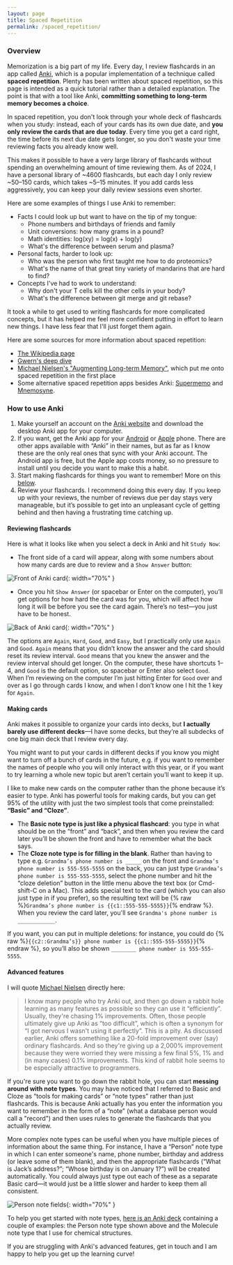 ```yaml
---
layout: page
title: Spaced Repetition
permalink: /spaced_repetition/
---
```

### Overview
Memorization is a big part of my life. Every day, I review flashcards in an app called [Anki](https://apps.ankiweb.net), which is a popular implementation of a technique called **spaced repetition**. Plenty has been written about spaced repetition, so this page is intended as a quick tutorial rather than a detailed explanation. The point is that with a tool like Anki, **committing something to long-term memory becomes a choice**.

In spaced repetition, you don't look through your whole deck of flashcards when you study: instead, each of your cards has its own due date, and **you only review the cards that are due today**. Every time you get a card right, the time before its next due date gets longer, so you don't waste your time reviewing facts you already know well.

This makes it possible to have a very large library of flashcards without spending an overwhelming amount of time reviewing them. As of 2024, I have a personal library of ~4600 flashcards, but each day I only review ~50–150 cards, which takes ~5–15 minutes. If you add cards less aggressively, you can keep your daily review sessions even shorter.

Here are some examples of things I use Anki to remember:

- Facts I could look up but want to have on the tip of my tongue:
    - Phone numbers and birthdays of friends and family
    - Unit conversions: how many grams in a pound?
    - Math identities: log(xy) = log(x) + log(y)
    - What's the difference between serum and plasma?
- Personal facts, harder to look up:
    - Who was the person who first taught me how to do proteomics?
    - What's the name of that great tiny variety of mandarins that are hard to find?
- Concepts I've had to work to understand:
    - Why don't your T cells kill the other cells in your body?
    - What's the difference between git merge and git rebase?

It took a while to get used to writing flashcards for more complicated concepts, but it has helped me feel more confident putting in effort to learn new things. I have less fear that I'll just forget them again.

Here are some sources for more information about spaced repetition:
- [The Wikipedia page](https://en.wikipedia.org/wiki/Spaced_repetition)
- [Gwern's deep dive](https://gwern.net/spaced-repetition)
- [Michael Nielsen's "Augmenting Long-term Memory"](http://augmentingcognition.com/ltm), which put me onto spaced repetition in the first place
- Some alternative spaced repetition apps besides Anki: [Supermemo](https://supermemo.com) and [Mnemosyne](https://mnemosyne-proj.org).

### How to use Anki
1. Make yourself an account on the [Anki website](https://apps.ankiweb.net) and download the desktop Anki app for your computer.
2. If you want, get the Anki app for your [Android](https://play.google.com/store/apps/details?id=com.ichi2.anki) or [Apple](https://apps.apple.com/us/app/ankimobile-flashcards/id373493387) phone. There are other apps available with “Anki” in their names, but as far as I know these are the only real ones that sync with your Anki account. The Android app is free, but the Apple app costs money, so no pressure to install until you decide you want to make this a habit.
3. Start making flashcards for things you want to remember! More on this [below](#making-cards).
4. Review your flashcards. I recommend doing this every day. If you keep up with your reviews, the number of reviews due per day stays very manageable, but it’s possible to get into an unpleasant cycle of getting behind and then having a frustrating time catching up.

#### Reviewing flashcards
Here is what it looks like when you select a deck in Anki and hit `Study Now`:
- The front side of a card will appear, along with some numbers about how many cards are due to review and a `Show Answer` button:

![Front of Anki card](../assets/images/anki_front.png){: width="70%" }

- Once you hit `Show Answer` (or spacebar or Enter on the computer), you’ll get options for how hard the card was for you, which will affect how long it will be before you see the card again. There’s no test—you just have to be honest.

![Back of Anki card](../assets/images/anki_back.png){: width="70%" }

The options are `Again`, `Hard`, `Good`, and `Easy`, but I practically only use `Again` and `Good`. `Again` means that you didn’t know the answer and the card should reset its review interval. `Good` means that you knew the answer and the review interval should get longer. On the computer, these have shortcuts 1–4, and `Good` is the default option, so spacebar or Enter also select `Good`. When I’m reviewing on the computer I’m just hitting Enter for `Good` over and over as I go through cards I know, and when I don’t know one I hit the 1 key for `Again`.


#### Making cards
Anki makes it possible to organize your cards into decks, but **I actually barely use different decks**—I have some decks, but they’re all subdecks of one big main deck that I review every day.

You might want to put your cards in different decks if you know you might want to turn off a bunch of cards in the future, e.g. if you want to remember the names of people who you will only interact with this year, or if you want to try learning a whole new topic but aren’t certain you’ll want to keep it up.

I like to make new cards on the computer rather than the phone because it’s easier to type. Anki has powerful tools for making cards, but you can get 95% of the utility with just the two simplest tools that come preinstalled: **“Basic” and “Cloze”**.

- The **Basic note type is just like a physical flashcard**: you type in what should be on the “front” and “back”, and then when you review the card later you’ll be shown the front and have to remember what the back says.
- The **Cloze note type is for filling in the blank**. Rather than having to type e.g. `Grandma’s phone number is _____` on the front and `Grandma’s phone number is 555-555-5555` on the back, you can just type `Grandma’s phone number is 555-555-5555`, select the phone number and hit the “cloze deletion” button in the little menu above the text box (or Cmd-shift-C on a Mac). This adds special text to the card (which you can also just type in if you prefer), so the resulting text will be {% raw %}`Grandma’s phone number is {{c1::555-555-5555}}`{% endraw %}. When you review the card later, you'll see `Grandma's phone number is ____________`.

If you want, you can put in multiple deletions: for instance, you could do {% raw %}`{{c2::Grandma’s}} phone number is {{c1::555-555-5555}}`{% endraw %}, so you’ll also be shown `________ phone number is 555-555-5555`.


#### Advanced features
I will quote [Michael Nielsen](https://augmentingcognition.com/ltm) directly here:
>I know many people who try Anki out, and then go down a rabbit hole learning as many features as possible so they can use it “efficiently”. Usually, they're chasing 1% improvements. Often, those people ultimately give up Anki as “too difficult”, which is often a synonym for “I got nervous I wasn't using it perfectly”. This is a pity. As discussed earlier, Anki offers something like a 20-fold improvement over (say) ordinary flashcards. And so they're giving up a 2,000% improvement because they were worried they were missing a few final 5%, 1% and (in many cases) 0.1% improvements. This kind of rabbit hole seems to be especially attractive to programmers.

If you're sure you want to go down the rabbit hole, you can start **messing around with note types**. You may have noticed that I referred to Basic and Cloze as “tools for making cards” or “note types” rather than just flashcards. This is because Anki actually has you enter the information you want to remember in the form of a “note” (what a database person would call a "record") and then uses rules to generate the flashcards that you actually review.

More complex note types can be useful when you have multiple pieces of information about the same thing. For instance, I have a “Person” note type in which I can enter someone's name, phone number, birthday and address (or leave some of them blank), and then the appropriate flashcards (“What is Jack’s address?”; “Whose birthday is on January 1?”) will be created automatically. You could always just type out each of these as a separate Basic card—it would just be a little slower and harder to keep them all consistent.

![Person note fields](../assets/images/anki_person_fields.png){: width="70%" }

To help you get started with note types, [here is an Anki deck](../assets/note_type_example.apkg) containing a couple of examples: the Person note type shown above and the Molecule note type that I use for  chemical structures.

If you are struggling with Anki's advanced features, get in touch and I am happy to help you get up the learning curve!